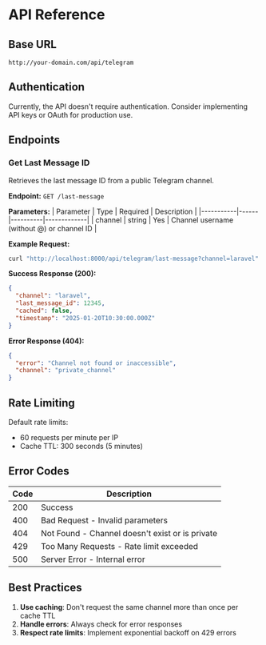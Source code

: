 # API Reference

## Base URL

```
http://your-domain.com/api/telegram
```

## Authentication

Currently, the API doesn't require authentication. Consider implementing API keys or OAuth for production use.

## Endpoints

### Get Last Message ID

Retrieves the last message ID from a public Telegram channel.

**Endpoint:** `GET /last-message`

**Parameters:**
| Parameter | Type | Required | Description |
|-----------|------|----------|-------------|
| channel | string | Yes | Channel username (without @) or channel ID |

**Example Request:**
```bash
curl "http://localhost:8000/api/telegram/last-message?channel=laravel"
```

**Success Response (200):**
```json
{
  "channel": "laravel",
  "last_message_id": 12345,
  "cached": false,
  "timestamp": "2025-01-20T10:30:00.000Z"
}
```

**Error Response (404):**
```json
{
  "error": "Channel not found or inaccessible",
  "channel": "private_channel"
}
```



## Rate Limiting

Default rate limits:
- 60 requests per minute per IP
- Cache TTL: 300 seconds (5 minutes)

## Error Codes

| Code | Description |
|------|-------------|
| 200 | Success |
| 400 | Bad Request - Invalid parameters |
| 404 | Not Found - Channel doesn't exist or is private |
| 429 | Too Many Requests - Rate limit exceeded |
| 500 | Server Error - Internal error |

## Best Practices

1. **Use caching**: Don't request the same channel more than once per cache TTL
2. **Handle errors**: Always check for error responses
3. **Respect rate limits**: Implement exponential backoff on 429 errors